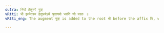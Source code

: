 ```yaml
---
sutra: भियो हेतुभये षुक्
vRtti: भी इत्येतस्य हेतुभयेऽर्थे षुगागमो भवति णौ परतः ॥
vRtti_eng: The augment षुक् is added to the root भी before the affix णि, when fear is caused immediately owing to the agent of the Causative.

---
```

